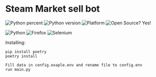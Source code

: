 # Steam Market sell bot

![Python percent](https://img.shields.io/github/languages/top/Counter0021/steam-market-bot)
![Python version](https://img.shields.io/badge/python-3.9.5-green)
![Platform](https://img.shields.io/badge/os-linux_ubuntu-red)
![Open Source? Yes!](https://badgen.net/badge/Open%20Source%20%3F/Yes%21/blue?icon=github)

![Python](https://img.shields.io/badge/Python-3776AB?style=for-the-badge&logo=python&logoColor=white)
![Firefox](https://img.shields.io/badge/Firefox_Browser-FF7139?style=for-the-badge&logo=Firefox-Browser&logoColor=white)
![Selenium](https://img.shields.io/badge/Selenium-43B02A?style=for-the-badge&logo=Selenium&logoColor=white)

Installing:

    pip install poetry
    poetry install

    Fill data in config.exaple.env and rename file to config.env
    run main.py
